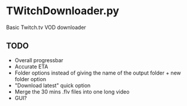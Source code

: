 TWitchDownloader.py
===================

Basic Twitch.tv VOD downloader

TODO
----

- Overall progressbar
- Accurate ETA
- Folder options instead of giving the name of the output folder + new folder option
- "Download latest" quick option
- Merge the 30 mins .flv files into one long video
- GUI?
